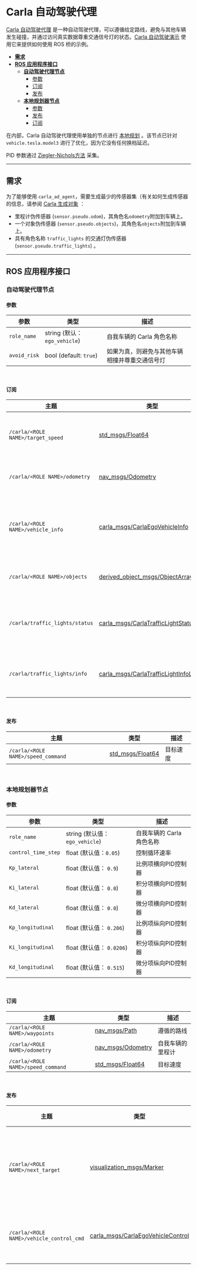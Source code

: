 # Carla 自动驾驶代理

[Carla 自动驾驶代理](https://github.com/carla-simulator/ros-bridge/tree/master/carla_ad_agent) 是一种自动驾驶代理，可以遵循给定路线，避免与其他车辆发生碰撞，并通过访问真实数据尊重交通信号灯的状态。[Carla 自动驾驶演示](carla_ad_demo.md) 使用它来提供如何使用 ROS 桥的示例。 

- [__需求__](#requirements)
- [__ROS 应用程序接口__](#ros-api)
    - [__自动驾驶代理节点__](#ad-agent-node)
        - [参数](#parameters)
        - [订阅](#subscriptions)
        - [发布](#publications)
    - [__本地规划器节点__](#local-planner-node)
        - [参数](#parameters)
        - [发布](#subscriptions)
        - [订阅](#publications)

在内部，Carla 自动驾驶代理使用单独的节点进行 [本地规划](https://github.com/carla-simulator/ros-bridge/blob/ros2/carla_ad_agent/src/carla_ad_agent/local_planner.py) 。该节点已针对 `vehicle.tesla.model3` 进行了优化，因为它没有任何换档延迟。

PID 参数通过 [Ziegler-Nichols方法](https://en.wikipedia.org/wiki/Ziegler%E2%80%93Nichols_method) 采集。

---

## 需求

为了能够使用 `carla_ad_agent`，需要生成最少的传感器集（有关如何生成传感器的信息，请参阅 [Carla 生成对象](carla_spawn_objects.md) ：

- 里程计伪传感器 (`sensor.pseudo.odom`)，其角色名`odometry`附加到车辆上。 
- 一个对象伪传感器 (`sensor.pseudo.objects`)，其角色名`objects`附加到车辆上。
- 具有角色名称 `traffic_lights` 的交通灯伪传感器 (`sensor.pseudo.traffic_lights`) 。

---

## ROS 应用程序接口 

### 自动驾驶代理节点

#### 参数

| 参数           | 类型                          | 描述                                                                                              |
|--------------|-----------------------------|-------------------------------------------------------------------------------------------------|
| `role_name`  | string (默认：`ego_vehicle`) | 自我车辆的 Carla 角色名称                                                                                |
| `avoid_risk` | bool (default: `true`)      | 如果为真，则避免与其他车辆相撞并尊重交通信号灯  |

<br>

#### 订阅

| 主题                                | 类型                                                                                                                   | 描述                                          |
|-----------------------------------|----------------------------------------------------------------------------------------------------------------------|---------------------------------------------|
| `/carla/<ROLE NAME>/target_speed` | [std_msgs/Float64](https://docs.ros.org/en/api/std_msgs/html/msg/Float64.html)                                       | 自我车辆的目标速度                                   |
| `/carla/<ROLE NAME>/odometry`     | [nav_msgs/Odometry](https://docs.ros.org/en/api/nav_msgs/html/msg/Odometry.html)                                     | 自我车辆的里程计                                    |
| `/carla/<ROLE NAME>/vehicle_info` | [carla_msgs/CarlaEgoVehicleInfo](ros_msgs.md#carlaegovehicleinfomsg)                                                 | 识别自我车辆的 Carla 参与者 id                        |
| `/carla/<ROLE NAME>/objects`      | [derived_object_msgs/ObjectArray](https://docs.ros.org/en/melodic/api/derived_object_msgs/html/msg/ObjectArray.html) | 其他参与者的信息   |
| `/carla/traffic_lights/status`    | [carla_msgs/CarlaTrafficLightStatusList](ros_msgs.md#carlatrafficlightstatuslistmsg)                                 | 获取交通信号灯的当前状态 |
| `/carla/traffic_lights/info`      | [carla_msgs/CarlaTrafficLightInfoList](ros_msgs.md#carlatrafficlightinfolistmsg)                                     | 获取有关交通灯的信息               |

<br>

#### 发布

| 主题                                 | 类型                                                                             | 描述           |
|------------------------------------|--------------------------------------------------------------------------------|--------------|
| `/carla/<ROLE NAME>/speed_command` | [std_msgs/Float64](https://docs.ros.org/en/api/std_msgs/html/msg/Float64.html) | 目标速度 |

<br>

### 本地规划器节点

#### 参数

| 参数                  | 类型                          | 描述                                            |
|---------------------|-----------------------------|-----------------------------------------------|
| `role_name`         | string (默认值：`ego_vehicle`) | 自我车辆的 Carla 角色名称                              |
| `control_time_step` | float (默认值：`0.05`)     | 控制循环速率                             |
| `Kp_lateral`        | float (默认值： `0.9`)       | 比例项横向PID控制器      |
| `Ki_lateral`        | float (默认值： `0.0`)       | 积分项横向PID控制器          |
| `Kd_lateral`        | float (默认值： `0.0`)       | 微分项横向PID控制器        |
| `Kp_longitudinal`   | float (默认值： `0.206`)     | 比例项纵向PID控制器 |
| `Ki_longitudinal`   | float (默认值： `0.0206`)    | 积分项纵向PID控制器     |
| `Kd_longitudinal`   | float (默认值： `0.515`)     | 微分项纵向PID控制器   |

<br>

#### 订阅

| 主题                                 | 类型                                                                               | 描述                          |
|------------------------------------|----------------------------------------------------------------------------------|-----------------------------|
| `/carla/<ROLE NAME>/waypoints`     | [nav_msgs/Path](https://docs.ros.org/en/api/nav_msgs/html/msg/Path.html)         | 遵循的路线             |
| `/carla/<ROLE NAME>/odometry`      | [nav_msgs/Odometry](https://docs.ros.org/en/api/nav_msgs/html/msg/Odometry.html) | 自我车辆的里程计 |
| `/carla/<ROLE NAME>/speed_command` | [std_msgs/Float64](https://docs.ros.org/en/api/std_msgs/html/msg/Float64.html)   | 目标速度                |

<br>

#### 发布

| 主题                                       | 类型 | 描述 |
|------------------------------------------|------|-------------|
| `/carla/<ROLE NAME>/next_target`         | [visualization_msgs/Marker](http://docs.ros.org/en/api/visualization_msgs/html/msg/Marker.html) | 下一个目标姿势标记 |
| `/carla/<ROLE NAME>/vehicle_control_cmd` | [carla_msgs/CarlaEgoVehicleControl](ros_msgs.md#carlaegovehiclecontrolmsg) | 车辆控制指令 |

<br>
